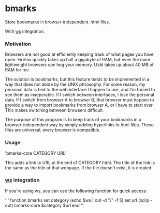 bmarks
======

Store bookmarks in browser-independent .html files.

With [ws](https://github.com/Antithesisx/ws) integration.

### Motivation

Browsers are not good at efficiently keeping track of what pages you have open. Firefox quickly takes up half a gigabyte of RAM, but even the more lightweight browsers can hog your memory. Uzbl takes up about 40 MB of RAM for me.

The solution is bookmarks, but this feature tends to be implemented in a way that does not abide by the UNIX philosophy. For some reason, my personal data is tied to the web interface I happen to use, and I'm forced to see them as inseperable. If I switch between interfaces, I lose the personal data. If I switch from browser A to browser B, that browser must happen to provide a way to import bookmarks from browser A, or I have to start over. This makes switching between browsers difficult.

The purpose of this program is to keep track of your bookmarks in a browser-independent way by simply adding hyperlinks to html files. These files are universal; every browser is compatible.

### Usage

'bmarks-core CATEGORY URL'

This adds a link to URL at the end of CATEGORY.html. The title of the link is the same as the title of that webpage. If the file doesn't exist, it is created.

### [ws](https://github.com/Antithesisx/ws) integration

If you're using ws, you can use the following function for quick access:

'''
function bmarks
	set category (echo $ws | cut -d "/" -f 5)
	set url (xclip -out)
	bmarks-core $category $url
end
'''
